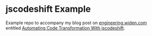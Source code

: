 # jscodeshift Example

Example repo to accompany my blog post on [engineering.widen.com](https://engineering.widen.com) entitled [Automating Code Transformation With jscodeshift]().

